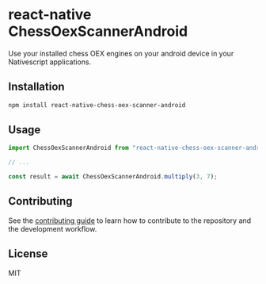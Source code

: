 # react-native ChessOexScannerAndroid

Use your installed chess OEX engines on your android device in your Nativescript applications.

## Installation

```sh
npm install react-native-chess-oex-scanner-android
```

## Usage

```js
import ChessOexScannerAndroid from "react-native-chess-oex-scanner-android";

// ...

const result = await ChessOexScannerAndroid.multiply(3, 7);
```

## Contributing

See the [contributing guide](CONTRIBUTING.md) to learn how to contribute to the repository and the development workflow.

## License

MIT

